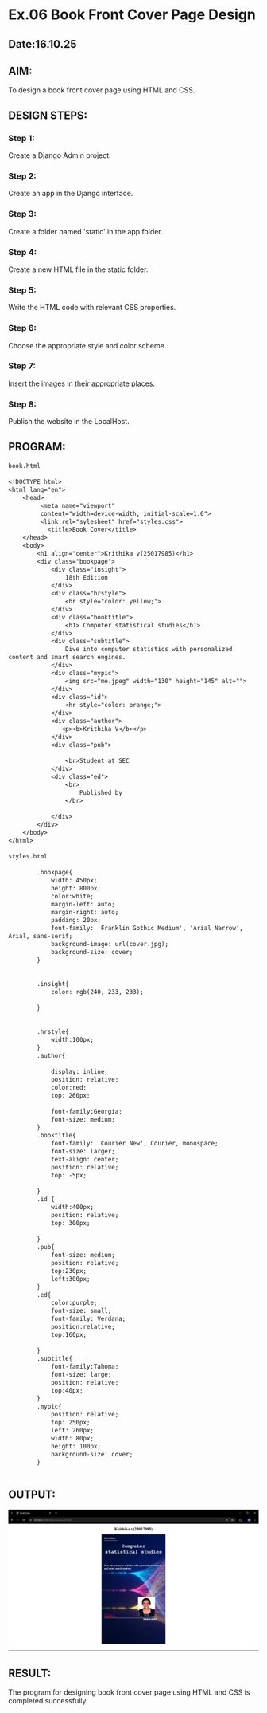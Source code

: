 # Ex.06 Book Front Cover Page Design
## Date:16.10.25

## AIM:
To design a book front cover page using HTML and CSS.

## DESIGN STEPS:

### Step 1:
Create a Django Admin project.

### Step 2:
Create an app in the Django interface.

### Step 3:
Create a folder named 'static' in the app folder.

### Step 4:
Create a new HTML file in the static folder.

### Step 5:
Write the HTML code with relevant CSS properties.

### Step 6:
Choose the appropriate style and color scheme.

### Step 7:
Insert the images in their appropriate places.

### Step 8:
Publish the website in the LocalHost.

## PROGRAM:
```
book.html

<!DOCTYPE html>
<html lang="en">
    <head>
         <meta name="viewport" 
         content="width=device-width, initial-scale=1.0">
         <link rel="sylesheet" href="styles.css">
           <title>Book Cover</title>
    </head>
    <body>
        <h1 align="center">Krithika v(25017985)</h1>
        <div class="bookpage">
            <div class="insight">
                18th Edition
            </div>
            <div class="hrstyle">
                <hr style="color: yellow;">
            </div>
            <div class="booktitle">
                <h1> Computer statistical studies</h1>
            </div>
            <div class="subtitle">
                Dive into computer statistics with personalized content and smart search engines.
            </div>
            <div class="mypic">
                <img src="me.jpeg" width="130" height="145" alt="">
            </div>
            <div class="id">
                <hr style="color: orange;">
            </div>
            <div class="author">
               <p><b>Krithika V</b></p>
            </div>
            <div class="pub">
               
                <br>Student at SEC
            </div>
            <div class="ed">
                <br>
                    Published by
                </br>
                
            </div>
        </div>
    </body>
</html>

styles.html

        .bookpage{
            width: 450px;
            height: 800px;
            color:white;
            margin-left: auto;
            margin-right: auto;
            padding: 20px;
            font-family: 'Franklin Gothic Medium', 'Arial Narrow', Arial, sans-serif;
            background-image: url(cover.jpg);
            background-size: cover;
        }
            

        .insight{
            color: rgb(240, 233, 233);

        }

        
        .hrstyle{
            width:100px;
        }
        .author{
        
            display: inline;
            position: relative;
            color:red;
            top: 260px;
            
            font-family:Georgia;
            font-size: medium;
        }
        .booktitle{
            font-family: 'Courier New', Courier, monospace;
            font-size: larger;
            text-align: center;
            position: relative;
            top: -5px;
        
        }
        .id {
            width:400px;
            position: relative;
            top: 300px;
            
        }
        .pub{
            font-size: medium;
            position: relative;
            top:230px;
            left:300px;
        }
        .ed{
            color:purple;
            font-size: small;
            font-family: Verdana;
            position:relative;
            top:160px;

        }
        .subtitle{
            font-family:Tahoma;
            font-size: large;
            position: relative;
            top:40px;
        }
        .mypic{
            position: relative;
            top: 250px;
            left: 260px;
            width: 80px;
            height: 100px;
            background-size: cover;
        }
      
```

## OUTPUT:
![alt text](<Screenshot (832)-1.png>)

## RESULT:
The program for designing book front cover page using HTML and CSS is completed successfully.
